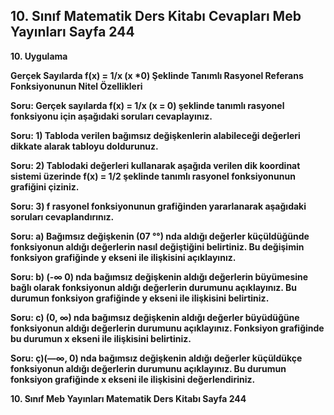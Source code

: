 ## 10. Sınıf Matematik Ders Kitabı Cevapları Meb Yayınları Sayfa 244

**10. Uygulama**

**Gerçek Sayılarda f(x) = 1/x (x \*0) Şeklinde Tanımlı Rasyonel Referans Fonksiyonunun Nitel Özellikleri**

**Soru: Gerçek sayılarda f(x) = 1/x (x = 0) şeklinde tanımlı rasyonel fonksiyonu için aşağıdaki soruları cevaplayınız.**

**Soru: 1) Tabloda verilen bağımsız değişkenlerin alabileceği değerleri dikkate alarak tabloyu doldurunuz.**

**Soru: 2) Tablodaki değerleri kullanarak aşağıda verilen dik koordinat sistemi üzerinde f(x) = 1/2 şeklinde tanımlı rasyonel fonksiyonunun grafiğini çiziniz.**

**Soru: 3) f rasyonel fonksiyonunun grafiğinden yararlanarak aşağıdaki soruları cevaplandırınız.**

**Soru: a) Bağımsız değişkenin (07 °°) nda aldığı değerler küçüldüğünde fonksiyonun aldığı değerlerin nasıl değiştiğini belirtiniz. Bu değişimin fonksiyon grafiğinde y ekseni ile ilişkisini açıklayınız.**

**Soru: b) (-∞ 0) nda bağımsız değişkenin aldığı değerlerin büyümesine bağlı olarak fonksiyonun aldığı değerlerin durumunu açıklayınız. Bu durumun fonksiyon grafiğinde y ekseni ile ilişkisini belirtiniz.**

**Soru: c) (0, ∞) nda bağımsız değişkenin aldığı değerler büyüdüğüne fonksiyonun aldığı değerlerin durumunu açıklayınız. Fonksiyon grafiğinde bu durumun x ekseni ile ilişkisini belirtiniz.**

**Soru: ç)(—∞, 0) nda bağımsız değişkenin aldığı değerler küçüldükçe fonksiyonun aldığı değerlerin durumunu açıklayınız. Bu durumun fonksiyon grafiğinde x ekseni ile ilişkisini değerlendiriniz.**

**10. Sınıf Meb Yayınları Matematik Ders Kitabı Sayfa 244**